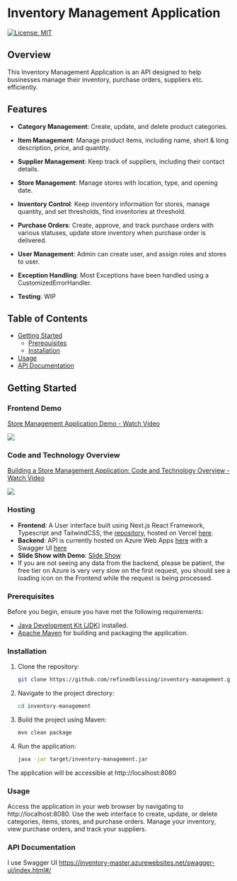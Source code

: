 # Inventory Management Application

[![License: MIT](https://img.shields.io/badge/License-MIT-blue.svg)](https://opensource.org/licenses/MIT)

## Overview

This Inventory Management Application is an API designed to help businesses manage their inventory, purchase orders, suppliers etc. efficiently.

## Features

- **Category Management**: Create, update, and delete product categories.

- **Item Management**: Manage product items, including name, short & long description, price, and quantity.

- **Supplier Management**: Keep track of suppliers, including their contact details.

- **Store Management**: Manage stores with location, type, and opening date.

- **Inventory Control**: Keep inventory information for stores, manage quantity, and set thresholds, find inventories at threshold.

- **Purchase Orders**: Create, approve, and track purchase orders with various statuses, update store inventory when purchase order is delivered.

- **User Management**: Admin can create user, and assign roles and stores to user.

- **Exception Handling**: Most Exceptions have been handled using a CustomizedErrorHandler.

- **Testing**: WIP


## Table of Contents

- [Getting Started](#getting-started)
    - [Prerequisites](#prerequisites)
    - [Installation](#installation)
- [Usage](#usage)
- [API Documentation](#api-documentation)

## Getting Started

### Frontend Demo
<div>
    <a href="https://www.loom.com/share/ad8dea3f2aed4a94aa1309d26b03f108">
      <p>Store Management Application Demo - Watch Video</p>
    </a>
    <a href="https://www.loom.com/share/ad8dea3f2aed4a94aa1309d26b03f108">
      <img style="max-width:300px;" src="https://cdn.loom.com/sessions/thumbnails/ad8dea3f2aed4a94aa1309d26b03f108-with-play.gif">
    </a>
  </div>

### Code and Technology Overview
<div>
    <a href="https://www.loom.com/share/d2b77da5cb7b477f9f34d826289ca80a">
      <p>Building a Store Management Application: Code and Technology Overview - Watch Video</p>
    </a>
    <a href="https://www.loom.com/share/d2b77da5cb7b477f9f34d826289ca80a">
      <img style="max-width:300px;" src="https://cdn.loom.com/sessions/thumbnails/d2b77da5cb7b477f9f34d826289ca80a-1700094122903-with-play.gif">
    </a>
  </div>

### Hosting

- **Frontend**: A User interface built using Next.js React Framework, Typescript and TailwindCSS, the [repository](https://github.com/refinedblessing/inventory-management-frontend), hosted on Vercel [here](https://inventory-management-frontend-liart.vercel.app).
- **Backend**: API is currently hosted on Azure Web Apps [here](https://inventory-master.azurewebsites.net) with a Swagger UI [here](https://inventory-master.azurewebsites.net/swagger-ui/index.html#/)
- **Slide Show with Demo**: [Slide Show](https://docs.google.com/presentation/d/1Vc1hM2kyANVdmAZTuNA76hEWBr4ssqfux1Mdr82QCc0/edit?usp=sharing)
- If you are not seeing any data from the backend, please be patient, the free tier on Azure is very very slow on the first request, you should see a loading icon on the Frontend while the request is being processed.

### Prerequisites

Before you begin, ensure you have met the following requirements:

- [Java Development Kit (JDK)](https://www.oracle.com/java/technologies/javase-downloads.html) installed.
- [Apache Maven](https://maven.apache.org/download.cgi) for building and packaging the application.

### Installation

1. Clone the repository:

   ```bash
   git clone https://github.com/refinedblessing/inventory-management.git

2. Navigate to the project directory:
    ```bash
    cd inventory-management
   
3. Build the project using Maven:
    ```bash
    mvn clean package
   
4. Run the application:
    ```bash
   java -jar target/inventory-management.jar

The application will be accessible at http://localhost:8080

### Usage
Access the application in your web browser by navigating to http://localhost:8080.
Use the web interface to create, update, or delete categories, items, stores, and purchase orders.
Manage your inventory, view purchase orders, and track your suppliers.

### API Documentation
I use Swagger UI https://inventory-master.azurewebsites.net/swagger-ui/index.html#/
